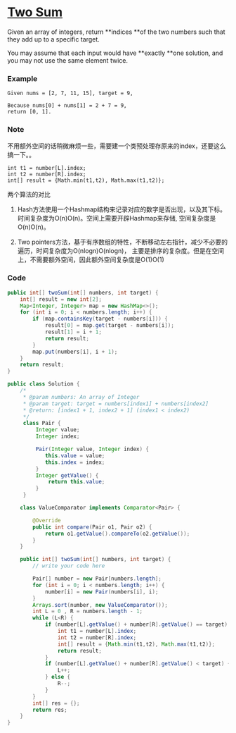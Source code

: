 # [Two Sum](https://leetcode.com/problems/two-sum/description/)

Given an array of integers, return **indices **of the two numbers such that they add up to a specific target.

You may assume that each input would have **exactly **one solution, and you may not use the same element twice.

### **Example**

```
Given nums = [2, 7, 11, 15], target = 9,

Because nums[0] + nums[1] = 2 + 7 = 9,
return [0, 1].
```

### Note

不用额外空间的话稍微麻烦一些，需要建一个类预处理存原来的index，还要这么搞一下。。

```
int t1 = number[L].index;
int t2 = number[R].index;
int[] result = {Math.min(t1,t2), Math.max(t1,t2)};
```

两个算法的对比

1. Hash方法使用一个Hashmap结构来记录对应的数字是否出现，以及其下标。时间复杂度为O\(n\)O\(n\)。空间上需要开辟Hashmap来存储, 空间复杂度是O\(n\)O\(n\)。

2. Two pointers方法，基于有序数组的特性，不断移动左右指针，减少不必要的遍历，时间复杂度为O\(nlogn\)O\(nlogn\)， 主要是排序的复杂度。但是在空间上，不需要额外空间，因此额外空间复杂度是O\(1\)O\(1\)

### Code

```java
public int[] twoSum(int[] numbers, int target) {
    int[] result = new int[2];
    Map<Integer, Integer> map = new HashMap<>();
    for (int i = 0; i < numbers.length; i++) {
        if (map.containsKey(target - numbers[i])) {
            result[0] = map.get(target - numbers[i]);
            result[1] = i + 1;
            return result;
        }
        map.put(numbers[i], i + 1);
    }
    return result;
}
```

```java
public class Solution {
    /*
     * @param numbers: An array of Integer
     * @param target: target = numbers[index1] + numbers[index2]
     * @return: [index1 + 1, index2 + 1] (index1 < index2)
     */
     class Pair {
         Integer value;
         Integer index;

         Pair(Integer value, Integer index) {
            this.value = value;
            this.index = index;
         }
         Integer getValue() {
             return this.value;
         }
     }

    class ValueComparator implements Comparator<Pair> {    

        @Override    
        public int compare(Pair o1, Pair o2) {    
            return o1.getValue().compareTo(o2.getValue());      
        }
    }

    public int[] twoSum(int[] numbers, int target) {
        // write your code here

        Pair[] number = new Pair[numbers.length];
        for (int i = 0; i < numbers.length; i++) {
            number[i] = new Pair(numbers[i], i);
        }
        Arrays.sort(number, new ValueComparator());
        int L = 0 , R = numbers.length - 1;
        while (L<R) {
            if (number[L].getValue() + number[R].getValue() == target) {
                int t1 = number[L].index;
                int t2 = number[R].index;
                int[] result = {Math.min(t1,t2), Math.max(t1,t2)};
                return result;
            }
            if (number[L].getValue() + number[R].getValue() < target) {
                L++;
            } else {
                R--;
            }
        }
        int[] res = {};
        return res;
    }
}
```



